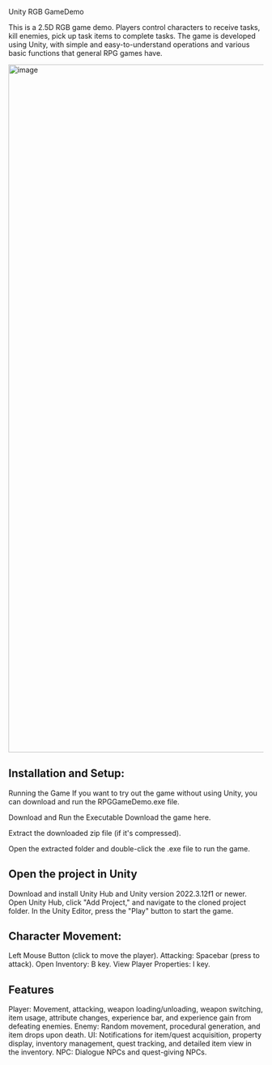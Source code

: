 Unity RGB GameDemo

This is a 2.5D RGB game demo. Players control characters to receive tasks, kill enemies, pick up task items to complete tasks. The game is developed using Unity, with simple and easy-to-understand operations and various basic functions that general RPG games have.


<img width="1360" alt="image" src="https://github.com/user-attachments/assets/b8174551-8aa7-453d-8f94-7a8a7c38c870">

## Installation and Setup:

Running the Game
If you want to try out the game without using Unity, you can download and run the RPGGameDemo.exe file.

Download and Run the Executable
Download the game here.

Extract the downloaded zip file (if it's compressed).

Open the extracted folder and double-click the .exe file to run the game.

## Open the project in Unity
Download and install Unity Hub and Unity version 2022.3.12f1 or newer.
Open Unity Hub, click "Add Project," and navigate to the cloned project folder.
In the Unity Editor, press the "Play" button to start the game.


## Character Movement: 
Left Mouse Button (click to move the player).
Attacking: Spacebar (press to attack).
Open Inventory: B key.
View Player Properties: I key.

## Features
Player: Movement, attacking, weapon loading/unloading, weapon switching, item usage, attribute changes, experience bar, and experience gain from defeating enemies.
Enemy: Random movement, procedural generation, and item drops upon death.
UI: Notifications for item/quest acquisition, property display, inventory management, quest tracking, and detailed item view in the inventory.
NPC: Dialogue NPCs and quest-giving NPCs.




